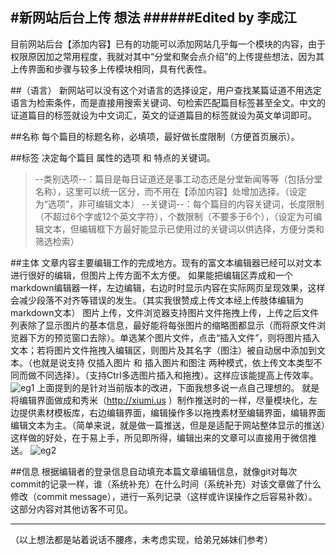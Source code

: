 #新网站后台上传 想法
######Edited by 李成江
-------------------------------------------
目前网站后台【添加内容】已有的功能可以添加网站几乎每一个模块的内容，由于权限原因加之常用程度，我就对其中“分堂和聚会点介绍”的上传提些想法，因为其上传界面和步骤与较多上传模块相同，具有代表性。

##（语言）
新网站可以没有这个对语言的选择设定，用户查找某篇证道不用选定语言为检索条件，而是直接用搜索关键词、句检索匹配篇目标签甚至全文。中文的证道篇目的标签就设为中文词汇，英文的证道篇目的标签就设为英文单词即可。

##名称
每个篇目的标题名称，必填项，最好做长度限制（方便首页展示）。

##标签
决定每个篇目 属性的选项 和 特点的关键词。
>--类别选项--：篇目是每日证道还是事工动态还是分堂新闻等等（包括分堂名称），这里可以统一区分，而不用在【添加内容】处增加选择。（设定为“选项”，非可编辑文本）
>--关键词--：每个篇目的内容关键词，长度限制（不超过6个字或12个英文字符），个数限制（不要多于6个），（设定为可编辑文本，但编辑框下方最好能显示已使用过的关键词以供选择，方便分类和筛选检索）

##主体
文章内容主要编辑工作的完成地方。现有的富文本编辑器已经可以对文本进行很好的编辑，但图片上传方面不太方便。
如果能把编辑区弄成和一个markdown编辑器一样，左边编辑，右边时时显示内容在实际网页呈现效果，这样会减少段落不对齐等错误的发生。（其实我很赞成上传文本经上传肢体编辑为markdown文本）
图片上传，文件浏览器支持图片文件拖拽上传，上传之后文件列表除了显示图片的基本信息，最好能将每张图片的缩略图都显示（而将原文件浏览器下方的预览窗口去除）。单选某个图片文件，点击“插入文件”，则将图片插入文本；若将图片文件拖拽入编辑区，则图片及其名字（图注）被自动居中添加到文本。（也就是说支持 仅插入图片 和 插入图片和图注 两种模式，依上传文本类型不同而做不同选择）。（支持Ctrl多选图片插入和拖拽）。这样应该能提高上传效率。
![eg1](https://github.com/iamlockelightning/L/blob/master/pics/eg_upload.png)
上面提到的是针对当前版本的改进，下面我想多说一点自己理想的。
就是将编辑界面做成和秀米（http://xiumi.us ）制作推送时的一样，尽量模块化，左边提供素材模板库，右边编辑界面，编辑操作多以拖拽素材至编辑界面，编辑界面编辑文本为主。（简单来说，就是做一篇推送，但是是适配于网站整体显示的推送）这样做的好处，在于易上手，所见即所得，编辑出来的文章可以直接用于微信推送。
![eg2](https://github.com/iamlockelightning/L/blob/master/pics/eg_xiumi.png)

##信息
根据编辑者的登录信息自动填充本篇文章编辑信息，就像git对每次commit的记录一样，谁（系统补充）在什么时间（系统补充）对该文章做了什么修改（commit message），进行一系列记录（这样或许误操作之后容易补救）。这部分内容对其他访客不可见。


-------------------------------------------
（以上想法都是站着说话不腰疼，未考虑实现，给弟兄姊妹们参考）
